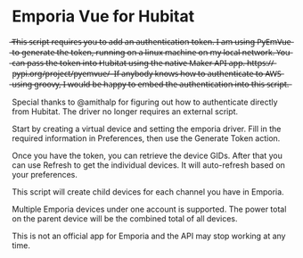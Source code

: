 # Emporia Vue for Hubitat

 ̶T̶h̶i̶s̶ ̶s̶c̶r̶i̶p̶t̶ ̶r̶e̶q̶u̶i̶r̶e̶s̶ ̶y̶o̶u̶ ̶t̶o̶ ̶a̶d̶d̶ ̶a̶n̶ ̶a̶u̶t̶h̶e̶n̶t̶i̶c̶a̶t̶i̶o̶n̶ ̶t̶o̶k̶e̶n̶.̶ ̶I̶ ̶a̶m̶ ̶u̶s̶i̶n̶g̶ ̶P̶y̶E̶m̶V̶u̶e̶ ̶t̶o̶ ̶g̶e̶n̶e̶r̶a̶t̶e̶ ̶t̶h̶e̶ ̶t̶o̶k̶e̶n̶,̶ ̶r̶u̶n̶n̶i̶n̶g̶ ̶o̶n̶ ̶a̶ ̶l̶i̶n̶u̶x̶ ̶m̶a̶c̶h̶i̶n̶e̶ ̶o̶n̶ ̶m̶y̶ ̶l̶o̶c̶a̶l̶ ̶n̶e̶t̶w̶o̶r̶k̶.̶ ̶Y̶o̶u̶ ̶c̶a̶n̶ ̶p̶a̶s̶s̶ ̶t̶h̶e̶ ̶t̶o̶k̶e̶n̶ ̶i̶n̶t̶o̶ ̶H̶u̶b̶i̶t̶a̶t̶ ̶u̶s̶i̶n̶g̶ ̶t̶h̶e̶ ̶n̶a̶t̶i̶v̶e̶ ̶M̶a̶k̶e̶r̶ ̶A̶P̶I̶ ̶a̶p̶p̶.̶
̶h̶t̶t̶p̶s̶:̶/̶/̶p̶y̶p̶i̶.̶o̶r̶g̶/̶p̶r̶o̶j̶e̶c̶t̶/̶p̶y̶e̶m̶v̶u̶e̶/̶
̶
̶I̶f̶ ̶a̶n̶y̶b̶o̶d̶y̶ ̶k̶n̶o̶w̶s̶ ̶h̶o̶w̶ ̶t̶o̶ ̶a̶u̶t̶h̶e̶n̶t̶i̶c̶a̶t̶e̶ ̶t̶o̶ ̶A̶W̶S̶ ̶u̶s̶i̶n̶g̶ ̶g̶r̶o̶o̶v̶y̶,̶ ̶I̶ ̶w̶o̶u̶l̶d̶ ̶b̶e̶ ̶h̶a̶p̶p̶y̶ ̶t̶o̶ ̶e̶m̶b̶e̶d̶ ̶t̶h̶e̶ ̶a̶u̶t̶h̶e̶n̶t̶i̶c̶a̶t̶i̶o̶n̶ ̶i̶n̶t̶o̶ ̶t̶h̶i̶s̶ ̶s̶c̶r̶i̶p̶t̶.̶

Special thanks to @amithalp for figuring out how to authenticate directly from Hubitat. The driver no longer requires an external script.


Start by creating a virtual device and setting the emporia driver. Fill in the required information in Preferences, then use the Generate Token action.

Once you have the token, you can retrieve the device GIDs. After that you can use Refresh to get the individual devices. It will auto-refresh based on your preferences.

This script will create child devices for each channel you have in Emporia. 

Multiple Emporia devices under one account is supported. The power total on the parent device will be the combined total of all devices.


This is not an official app for Emporia and the API may stop working at any time.
